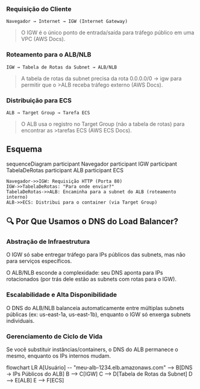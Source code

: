 ### Requisição do Cliente
`Navegador → Internet → IGW (Internet Gateway)`

>O IGW é o único ponto de entrada/saída para tráfego público em uma VPC (AWS Docs).

### Roteamento para o ALB/NLB
`IGW → Tabela de Rotas da Subnet → ALB/NLB`

>A tabela de rotas da subnet precisa da rota 0.0.0.0/0 → igw para permitir que o >ALB receba tráfego externo (AWS Docs).

### Distribuição para ECS
`ALB → Target Group → Tarefa ECS`

>O ALB usa o registro no Target Group (não a tabela de rotas) para encontrar as >tarefas ECS (AWS ECS Docs).


## Esquema

sequenceDiagram
    participant Navegador
    participant IGW
    participant TabelaDeRotas
    participant ALB
    participant ECS

    Navegador->>IGW: Requisição HTTP (Porta 80)
    IGW->>TabelaDeRotas: "Para onde enviar?"
    TabelaDeRotas->>ALB: Encaminha para a subnet do ALB (roteamento interno)
    ALB->>ECS: Distribui para o container (via Target Group)

## 🔍 Por Que Usamos o DNS do Load Balancer?
### Abstração de Infraestrutura

O IGW só sabe entregar tráfego para IPs públicos das subnets, mas não para serviços específicos.

O ALB/NLB esconde a complexidade: seu DNS aponta para IPs rotacionados (por trás dele estão as subnets com rotas para o IGW).

### Escalabilidade e Alta Disponibilidade

O DNS do ALB/NLB balanceia automaticamente entre múltiplas subnets públicas (ex: us-east-1a, us-east-1b), enquanto o IGW só enxerga subnets individuais.

### Gerenciamento de Ciclo de Vida

Se você substituir instâncias/containers, o DNS do ALB permanece o mesmo, enquanto os IPs internos mudam.

flowchart LR
    A[Usuário] -- "meu-alb-1234.elb.amazonaws.com" --> B[DNS → IPs Públicos do ALB]
    B --> C[IGW]
    C --> D[Tabela de Rotas da Subnet]
    D --> E[ALB]
    E --> F[ECS]